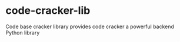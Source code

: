 # code-cracker-lib
Code base cracker library provides code cracker a powerful backend Python library
